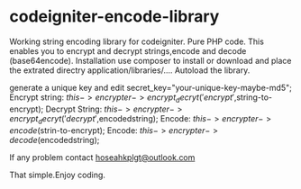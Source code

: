 # codeigniter-encode-library
Working string encoding library for codeigniter. Pure PHP code.
This enables you to encrypt and decrypt strings,encode and decode (base64encode).
Installation
use composer to install or download and place the extrated directry application/libraries/....
Autoload the library.

generate a unique key and edit secret_key="your-unique-key-maybe-md5";
Encrypt string: $this->encrypter->encrypt_decryt('encrypt',$string-to-encrypt);
Decrypt String: $this->encrypter->encrypt_decryt('decrypt',$encodedstring);
Encode: $this->encrypter->encode($strin-to-encrypt);
Encode: $this->encrypter->decode($encodedstring);

If any problem contact hoseahkplgt@outlook.com

That simple.Enjoy coding.
